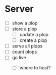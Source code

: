 Server
======

 - [ ] show a plop
 - [ ] store a plop
    - [ ] update a plop
    - [ ] create a plop
 - [ ] serve all plops
 - [ ] count plops
 - [ ] go live
    - [ ] where to host?
    

